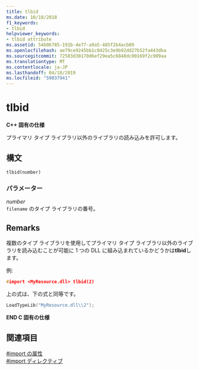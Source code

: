 ```yaml
---
title: tlbid
ms.date: 10/18/2018
f1_keywords:
- tlbid
helpviewer_keywords:
- tlbid attribute
ms.assetid: 54b06785-191b-4e77-a9a5-485f2b4acb09
ms.openlocfilehash: ae79ce9245bb1c0425c3e9b92dd27b52fa443dba
ms.sourcegitcommit: 72583d30170d6ef29ea5c6848dc00169f2c909aa
ms.translationtype: MT
ms.contentlocale: ja-JP
ms.lasthandoff: 04/18/2019
ms.locfileid: "59037941"
---
```

# <a name="tlbid"></a>tlbid

**C++ 固有の仕様**

プライマリ タイプ ライブラリ以外のライブラリの読み込みを許可します。

## <a name="syntax"></a>構文

```
tlbid(number)
```

### <a name="parameters"></a>パラメーター

*number*<br/>
`filename` のタイプ ライブラリの番号。

## <a name="remarks"></a>Remarks

複数のタイプ ライブラリを使用してプライマリ タイプ ライブラリ以外のライブラリを読み込むことが可能に 1 つの DLL に組み込まれているかどうかは**tlbid**します。

例:

```cpp
#import <MyResource.dll> tlbid(2)
```

上の式は、下の式と同等です。

```cpp
LoadTypeLib("MyResource.dll\\2");
```

**END C 固有の仕様**

## <a name="see-also"></a>関連項目

[#import の属性](../preprocessor/hash-import-attributes-cpp.md)<br/>
[#import ディレクティブ](../preprocessor/hash-import-directive-cpp.md)